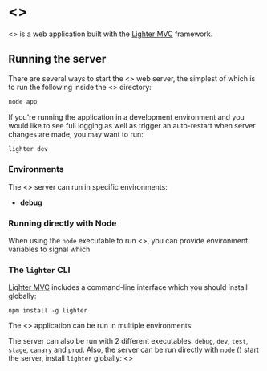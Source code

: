 # <<name>>

<<name>> is a web application built with the
[Lighter MVC](http://lighter.io/lighter) framework.

## Running the server

There are several ways to start the <<name>> web server, the simplest
of which is to run the following inside the <<name>> directory:

```bash
node app
```

If you're running the application in a development environment and you
would like to see full logging as well as trigger an auto-restart when
server changes are made, you may want to run:
```bash
lighter dev
```

### Environments

The <<name>> server can run in specific environments:
* **debug**

### Running directly with Node

When using the `node` executable to run <<name>>, you can provide
environment variables to signal which

### The `lighter` CLI
[Lighter MVC](http://lighter.io/lighter) includes a command-line interface
which you should install globally:
```
npm install -g lighter
```

The <<name>> application can be run in multiple environments:


The server can also be run with 2 different executables.
`debug`, `dev`, `test`, `stage`, `canary` and `prod`. Also, the server
can be run directly with `node` () start the server,
install `lighter` globally: <<port>>
